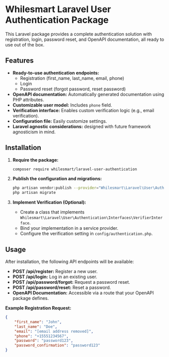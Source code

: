 # Whilesmart Laravel User Authentication Package

This Laravel package provides a complete authentication solution with registration, login, password reset, and OpenAPI documentation, all ready to use out of the box.

## Features

* **Ready-to-use authentication endpoints:**
    * Registration (first\_name, last\_name, email, phone)
    * Login
    * Password reset (forgot password, reset password)
* **OpenAPI documentation:** Automatically generated documentation using PHP attributes.
* **Customizable user model:** Includes `phone` field.
* **Verification interface:** Enables custom verification logic (e.g., email verification).
* **Configuration file:** Easily customize settings.
* **Laravel agnostic considerations:** designed with future framework agnosticism in mind.

## Installation

1.  **Require the package:**

    ```bash
    composer require whilesmart/laravel-user-authentication
    ```

2.  **Publish the configuration and migrations:**

    ```bash
    php artisan vendor:publish --provider="Whilesmart\Laravel\User\Authentication\Providers\AuthenticationServiceProvider"
    php artisan migrate
    ```

3.  **Implement Verification (Optional):**
    * Create a class that implements `Whilesmart\Laravel\User\Authentication\Interfaces\VerifierInterface`.
    * Bind your implementation in a service provider.
    * Configure the verification setting in `config/authentication.php`.

## Usage

After installation, the following API endpoints will be available:

* **POST /api/register:** Register a new user.
* **POST /api/login:** Log in an existing user.
* **POST /api/password/forgot:** Request a password reset.
* **POST /api/password/reset:** Reset a password.
* **OpenAPI Documentation:** Accessible via a route that your OpenAPI package defines.

**Example Registration Request:**

```json
{
    "first_name": "John",
    "last_name": "Doe",
    "email": "[email address removed]",
    "phone": "+15551234567",
    "password": "password123",
    "password_confirmation": "password123"
}
